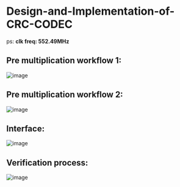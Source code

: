 # Design-and-Implementation-of-CRC-CODEC

ps: **clk freq: 552.49MHz**

## Pre multiplication workflow 1:
![image](https://github.com/user-attachments/assets/719f042b-dedf-47c3-ae41-c71f2752f287)

## Pre multiplication workflow 2:
![image](https://github.com/user-attachments/assets/0a5909ad-a662-4544-82a1-e164d709e97d)

## Interface:
![image](https://github.com/user-attachments/assets/90ad24b9-7216-4f1d-97db-b03678951c97)

## Verification process:
![image](https://github.com/user-attachments/assets/1229d5f8-9774-4e7e-85c1-74ac74ce947f)





